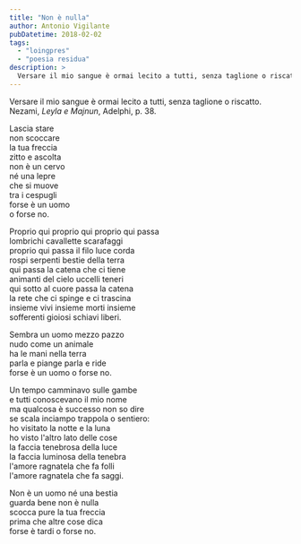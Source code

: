 ```yaml
---
title: "Non è nulla"
author: Antonio Vigilante
pubDatetime: 2018-02-02
tags: 
  - "loingpres"
  - "poesia residua"
description: >
  Versare il mio sangue è ormai lecito a tutti, senza taglione o riscatto...
---
```


Versare il mio sangue è ormai lecito a tutti, senza taglione o riscatto. Nezami, _Leyla e Majnun_, Adelphi, p. 38.

Lascia stare  
non scoccare  
la tua freccia  
zitto e ascolta  
non è un cervo  
né una lepre  
che si muove  
tra i cespugli  
forse è un uomo  
o forse no.

Proprio qui proprio qui proprio qui passa  
lombrichi cavallette scarafaggi  
proprio qui passa il filo luce corda  
rospi serpenti bestie della terra  
qui passa la catena che ci tiene  
animanti del cielo uccelli teneri  
qui sotto al cuore passa la catena  
la rete che ci spinge e ci trascina  
insieme vivi insieme morti insieme  
sofferenti gioiosi schiavi liberi.  

Sembra un uomo mezzo pazzo  
nudo come un animale  
ha le mani nella terra  
parla e piange parla e ride  
forse è un uomo o forse no.  

Un tempo camminavo sulle gambe  
e tutti conoscevano il mio nome  
ma qualcosa è successo non so dire  
se scala inciampo trappola o sentiero:  
ho visitato la notte e la luna  
ho visto l'altro lato delle cose  
la faccia tenebrosa della luce  
la faccia luminosa della tenebra  
l'amore ragnatela che fa folli  
l'amore ragnatela che fa saggi.  

Non è un uomo né una bestia  
guarda bene non è nulla  
scocca pure la tua freccia  
prima che altre cose dica  
forse è tardi o forse no.  
